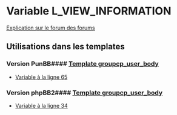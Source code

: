 # Variable L_VIEW_INFORMATION
[Explication sur le forum des forums](http://forum.forumactif.com/t294113-listing-des-variables#L_VIEW_INFORMATION)
## Utilisations dans les templates
### Version PunBB#### [Template groupcp_user_body](punbb/groupcp_user_body.md)
* [Variable à la ligne 65](../punbb/groupcp_user_body.tpl#L65)
### Version phpBB2#### [Template groupcp_user_body](subsilver/groupcp_user_body.md)
* [Variable à la ligne 34](../subsilver/groupcp_user_body.tpl#L34)